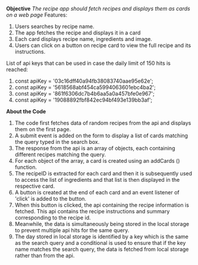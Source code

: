 **Objective**
*The recipe app should fetch recipes and displays them as cards on a web page*
Features:
1. Users searches by recipe name.
2. The app fetches the recipe and displays it in a card
3. Each card displays recipe name, ingredients and image.
4. Users can click on a button on recipe card to view the full recipe and its instructions.

List of api keys that can be used in case the daily limit of 150 hits is reached:
1. const apiKey = '03c16dff40a94fb38083740aae95e62e';
2. const apiKey = '5618568abf454ca5994063601ebc4ba2';
3. const apiKey = '861f6306dc7b4b6aa5a0a457bfe0e967';
4. const apiKey = '19088892fbf842ec94bf493e139bb3af';


**About the Code**
1. The code first fetches data of random recipes from the api and displays them on the first page.
2. A submit event is added on the form to display a list of cards matching the query typed in the search box.
3. The response from the api is an array of objects, each containing different recipes matching the query.
4. For each object of the array, a card is created using an addCards () function.
5. The recipeID is extracted for each card and then it is subsequently used to access the list of ingredients and that list is then displayed in the respective card.
6. A button is created at the end of each card and an event listener of 'click' is added to the button.
7. When this button is clicked, the api containing the recipe information is fetched. This api contains the recipe instructions and summary corresponding to the recipe id.
8. Meanwhile, the data is simultaneously being stored in the local storage to prevent multiple api hits for the same query.
9. The day stored in local storage is identified by a key which is the same as the search query and a conditional is used to ensure that if the key name matches the search query, the data is fetched from local storage rather than from the api.
